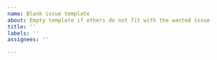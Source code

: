 ```yaml
---
name: Blank issue template
about: Empty template if others do not fit with the wanted issue
title: ''
labels: ''
assignees: ''

---
```

